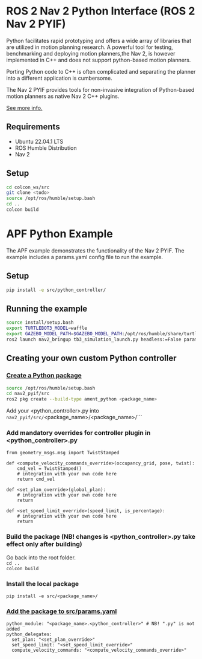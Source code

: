 # ROS 2 Nav 2 Python Interface (ROS 2 Nav 2 PYIF)
Python facilitates rapid prototyping and offers a wide array of libraries that are utilized in motion planning research. 
A powerful tool for testing, benchmarking and deploying motion planners,the Nav 2, is however implemented in C++ and does not support python-based motion planners.

Porting Python code to C++ is often complicated and separating the planner into a different application is cumbersome.  

The Nav 2 PYIF provides tools for non-invasive integration of Python-based motion planners as native Nav 2 C++ plugins. 

[See more info.](https://ims.ut.ee/www-public2/at/2023/bsc/atprog-bakalaureuset55-loti.05.029-danel-leppenen-text-20230520.pdf)

## Requirements
* Ubuntu 22.04.1 LTS
* ROS Humble Distribution
* Nav 2

## Setup
``` bash
cd colcon_ws/src
git clone <todo>
source /opt/ros/humble/setup.bash
cd ..
colcon build
```

# APF Python Example
The APF example demonstrates the functionality of the Nav 2 PYIF. 
The example includes a params.yaml config file to run the example.

## Setup 
``` bash
pip install -e src/python_controller/
```

## Running the example
``` bash
source install/setup.bash
export TURTLEBOT3_MODEL=waffle
export GAZEBO_MODEL_PATH=$GAZEBO_MODEL_PATH:/opt/ros/humble/share/turtlebot3_gazebo/models
ros2 launch nav2_bringup tb3_simulation_launch.py headless:=False params_file:=<path_to_nav2_pyif>/src/params.yaml 
```

## Creating your own custom Python controller
### [Create a Python package](https://docs.ros.org/en/foxy/Tutorials/Beginner-Client-Libraries/Creating-Your-First-ROS2-Package.html)

``` bash
source /opt/ros/humble/setup.bash
cd nav2_pyif/src
ros2 pkg create --build-type ament_python <package_name>
```
Add your <python_controller>.py into ```nav2_pyif/src/```<package_name>/<package_name>/```<br/>

### Add mandatory overrides for controller plugin in <python_controller>.py
```
from geometry_msgs.msg import TwistStamped

def <compute_velocity_commands_override>(occupancy_grid, pose, twist):
    cmd_vel = TwistStamped()
    # integration with your own code here
    return cmd_vel

def <set_plan_override>(global_plan):
    # integration with your own code here
    return

def <set_speed_limit_override>(speed_limit, is_percentage):
    # integration with your own code here
    return
```

### Build the package (NB! changes is <python_controller>.py take effect only after building)
Go back into the root folder.<br/>
```cd ..```<br/>
```colcon build```<br/>

### Install the local package
```pip install -e src/<package_name>/```<br/>

### [Add the package to src/params.yaml](https://github.com/DanelLepp/ros_cppy/blob/main/src/params.yaml)
```
python_module: "<package_name>.<python_controller>" # NB! ".py" is not added
python_delegates:
  set_plan: "<set_plan_override>"
  set_speed_limit: "<set_speed_limit_override>"
  compute_velocity_commands: "<compute_velocity_commands_override>"
```
